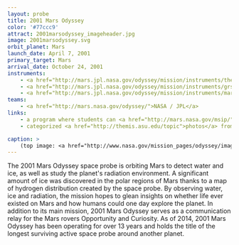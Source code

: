 ```yaml
---
layout: probe
title: 2001 Mars Odyssey
color: '#77ccc9'
attract: 2001marsodyssey_imageheader.jpg
image: 2001marsodyssey.svg
orbit_planet: Mars
launch_date: April 7, 2001
primary_target: Mars
arrival_date: October 24, 2001
instruments:
    - <a href="http://mars.jpl.nasa.gov/odyssey/mission/instruments/themis/">camera</a>
    - <a href="http://mars.jpl.nasa.gov/odyssey/mission/instruments/grs/">gamma ray spectrometer</a>
    - <a href="http://mars.jpl.nasa.gov/odyssey/mission/instruments/marie/">radiation spectrometer</a>
teams:
    - <a href="http://mars.nasa.gov/odyssey/">NASA / JPL</a>
links:
    - a program where students can <a href="http://mars.nasa.gov/msip/">take photos of Mars</a> using 2001 Mars Odyssey's camera
    - categorized <a href="http://themis.asu.edu/topic">photos</a> from 2001 Mars Odyssey

caption: >
    (top image: <a href="http://www.nasa.gov/mission_pages/odyssey/images/pia13654b.html">Martian sand dunes captured by 2001 Mars Odyssey</a>, NASA/JPL-Caltech/ASU)
---
```

The 2001 Mars Odyssey space probe is orbiting Mars to detect water and ice, as well as study the planet's radiation environment. A significant amount of ice was discovered in the polar regions of Mars thanks to a map of hydrogen distribution created by the space probe. By observing water, ice and radiation, the mission hopes to glean insights on whether life ever existed on Mars and how humans could one day explore the planet. In addition to its main mission, 2001 Mars Odyssey serves as a communication relay for the Mars rovers Opportunity and Curiosity. As of 2014, 2001 Mars Odyssey has been operating for over 13 years and holds the title of the longest surviving active space probe around another planet.


